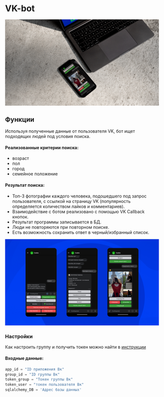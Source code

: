 # VK-bot 
![3 телефона](lpg/3.jpg)
## Функции 
Используя  полученные данные от пользователя VK, бот ищет  подходящих людей под условия поиска.
#### Реализованные критерии поиска:
* возраст
* пол
* город
* семейное положение
#### Результат поиска:
* Топ-3 фотографии каждого человека, подошедшего под запрос пользователя, с ссылкой на страницу VK (популярность определяется количеством лайков и комментариев).
* Взаимодействие c ботом  реализовано с помощью VK Callback кнопок.
* Результат программы записывается в БД.
* Люди не повторяются  при повторном поиске.
* Есть возможность  сохранить ответ в черный/избранный список.

![3 телефона](lpg/4.jpg)

### Настройки
Как настроить группу и получить токен можно найти в [инструкции](https://github.com/ilya31415/Vk-bot1/blob/master/setting_group.md)
#### Входные данные: 
```python
app_id = "ID приложения Вк"
group_id = "ID группы Вк"
token_group = "Токен группы Вк"
token_user = "токен пользователя Вк"
sqlalchemy_DB = 'Адрес базы данных'
```